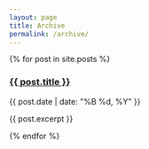 ```yaml
---
layout: page
title: Archive
permalink: /archive/
---
```


<div class="post-list">
{% for post in site.posts %}
  <div class="post-item">
    <h3><a href="{{ post.url }}">{{ post.title }}</a></h3>
    <p class="post-meta">{{ post.date | date: "%B %d, %Y" }}</p>
    <p>{{ post.excerpt }}</p>
  </div>
{% endfor %}
</div>
